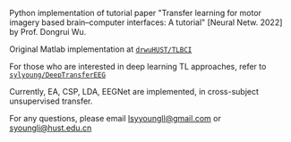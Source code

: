 Python implementation of tutorial paper "Transfer learning for motor imagery based brain–computer interfaces: A tutorial" [Neural Netw. 2022] by Prof. Dongrui Wu.

Original Matlab implementation at  [`drwuHUST/TLBCI`](https://github.com/drwuHUST/TLBCI)

For those who are interested in deep learning TL approaches, refer to [`sylyoung/DeepTransferEEG`](https://github.com/sylyoung/DeepTransferEEG)

Currently, EA, CSP, LDA, EEGNet are implemented, in cross-subject unsupervised transfer.

For any questions, please email lsyyoungll@gmail.com or syoungli@hust.edu.cn
